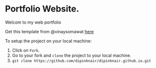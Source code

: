 # Portfolio Website.
Welcom to my web portfolio 

Get this template from @vinaysomawat [here](https://github.com/vinaysomawat/vinaysomawat.github.io)

To setup the project on your local machine:

1. Click on `Fork`.
2. Go to your fork and `clone` the project to your local machine.
3. `git clone https://github.com/dipinknair/dipinknair.github.io.git`

